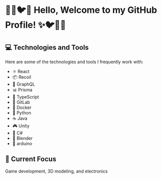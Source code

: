 # 🦚🦩🐦✨ Hello, Welcome to my GitHub Profile! ✨🐦🦩🦚


## 💻 Technologies and Tools
Here are some of the technologies and tools I frequently work with:

- ⚛️ React
- 📦 Recoil
- 📡 GraphQL
- 📊 Prisma
- 📝 TypeScript
- 🐙 GitLab
- 🐳 Docker
- 🐍 Python
- ☕ Java
- 🎮 Unity
- 🐢 C#
- 🍹 Blender
- 🚀 arduino

## 🌱 Current Focus
Game development, 3D modeling, and electronics

